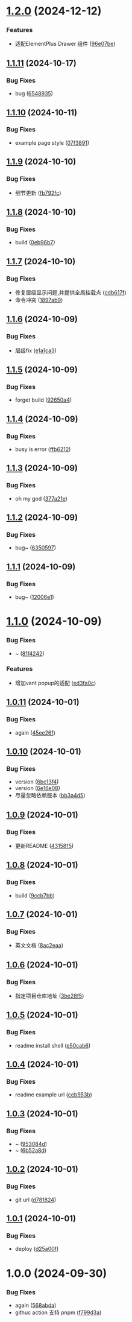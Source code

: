 # [1.2.0](https://github.com/pandavips/Vue3-Command-Dialog/compare/v1.1.11...v1.2.0) (2024-12-12)


### Features

* 适配ElementPlus Drawer 组件 ([96e07be](https://github.com/pandavips/Vue3-Command-Dialog/commit/96e07be996ccf6b8ee32d191de58f8d5dee33c85))

## [1.1.11](https://github.com/pandavips/Vue3-Command-Dialog/compare/v1.1.10...v1.1.11) (2024-10-17)


### Bug Fixes

* bug ([6548935](https://github.com/pandavips/Vue3-Command-Dialog/commit/6548935749cc530a6209b5149f3b6e37cf6cce6d))

## [1.1.10](https://github.com/pandavips/Vue3-Command-Dialog/compare/v1.1.9...v1.1.10) (2024-10-11)


### Bug Fixes

* example page style ([07f3891](https://github.com/pandavips/Vue3-Command-Dialog/commit/07f3891fa8fb3850c7b252150eea6b809e250a9c))

## [1.1.9](https://github.com/pandavips/Vue3-Command-Dialog/compare/v1.1.8...v1.1.9) (2024-10-10)


### Bug Fixes

* 细节更新 ([fb792fc](https://github.com/pandavips/Vue3-Command-Dialog/commit/fb792fcb8ee7f11d17d284d9e8534572d3553242))

## [1.1.8](https://github.com/pandavips/Vue3-Command-Dialog/compare/v1.1.7...v1.1.8) (2024-10-10)


### Bug Fixes

* build ([0eb96b7](https://github.com/pandavips/Vue3-Command-Dialog/commit/0eb96b7e406562157cab272b03dbb28d90c70947))

## [1.1.7](https://github.com/pandavips/Vue3-Command-Dialog/compare/v1.1.6...v1.1.7) (2024-10-10)


### Bug Fixes

* 修复层级显示问题,并提供全局挂载点 ([cdb617f](https://github.com/pandavips/Vue3-Command-Dialog/commit/cdb617fc873f1e6c9de1c8ac46afa7a00146193d))
* 命令冲突 ([1897ab9](https://github.com/pandavips/Vue3-Command-Dialog/commit/1897ab98527932d12da2f4fec815ef5dfb0db5bd))

## [1.1.6](https://github.com/pandavips/Vue3-Command-Dialog/compare/v1.1.5...v1.1.6) (2024-10-09)


### Bug Fixes

* 层级fix ([e1a1ca3](https://github.com/pandavips/Vue3-Command-Dialog/commit/e1a1ca38752e50371687d075e54d2918a544259f))

## [1.1.5](https://github.com/pandavips/Vue3-Command-Dialog/compare/v1.1.4...v1.1.5) (2024-10-09)


### Bug Fixes

* forget build ([92650a4](https://github.com/pandavips/Vue3-Command-Dialog/commit/92650a49e0e9ff9db80fa857fdb69bece26e565a))

## [1.1.4](https://github.com/pandavips/Vue3-Command-Dialog/compare/v1.1.3...v1.1.4) (2024-10-09)


### Bug Fixes

* busy is error ([ffb6212](https://github.com/pandavips/Vue3-Command-Dialog/commit/ffb621255f514593cbdc70993a1ac1942e1d179a))

## [1.1.3](https://github.com/pandavips/Vue3-Command-Dialog/compare/v1.1.2...v1.1.3) (2024-10-09)


### Bug Fixes

* oh my  god ([377a21e](https://github.com/pandavips/Vue3-Command-Dialog/commit/377a21eae9df4f7f6cfb8ebe76424318e6d4556c))

## [1.1.2](https://github.com/pandavips/Vue3-Command-Dialog/compare/v1.1.1...v1.1.2) (2024-10-09)


### Bug Fixes

* bug~ ([6350597](https://github.com/pandavips/Vue3-Command-Dialog/commit/6350597e2e523a86a44ef4bbf45152882e8fa595))

## [1.1.1](https://github.com/pandavips/Vue3-Command-Dialog/compare/v1.1.0...v1.1.1) (2024-10-09)


### Bug Fixes

* bug~ ([12006e1](https://github.com/pandavips/Vue3-Command-Dialog/commit/12006e12de6e37f6f64ebfb403d0cd564af6db26))

# [1.1.0](https://github.com/pandavips/Vue3-Command-Dialog/compare/v1.0.11...v1.1.0) (2024-10-09)


### Bug Fixes

* ~ ([81f4242](https://github.com/pandavips/Vue3-Command-Dialog/commit/81f4242487a61215ab8a719537f86a4d3715b3a7))


### Features

* 增加vant popup的适配 ([ed3fa0c](https://github.com/pandavips/Vue3-Command-Dialog/commit/ed3fa0c2848b07c5d058b2b910408fdce90cd624))

## [1.0.11](https://github.com/pandavips/Vue3-Command-Dialog/compare/v1.0.10...v1.0.11) (2024-10-01)


### Bug Fixes

* again ([45ee26f](https://github.com/pandavips/Vue3-Command-Dialog/commit/45ee26faa9e69dbe55aafb7ada0331e28cb2a7dc))

## [1.0.10](https://github.com/pandavips/Vue3-Command-Dialog/compare/v1.0.9...v1.0.10) (2024-10-01)


### Bug Fixes

* version ([6bc13f4](https://github.com/pandavips/Vue3-Command-Dialog/commit/6bc13f4401723cd8d015647c321422920fd0c577))
* version ([6e16e08](https://github.com/pandavips/Vue3-Command-Dialog/commit/6e16e081bfe972bf938730018355a7a7d9638373))
* 尽量忽略依赖版本 ([bb3a4d5](https://github.com/pandavips/Vue3-Command-Dialog/commit/bb3a4d58b07e90b6daae5f6a3efc7eacba65e730))

## [1.0.9](https://github.com/pandavips/Vue3-Command-Dialog/compare/v1.0.8...v1.0.9) (2024-10-01)


### Bug Fixes

* 更新README ([4315815](https://github.com/pandavips/Vue3-Command-Dialog/commit/43158151d0e26a2f71d76322df3fc33dcba4b896))

## [1.0.8](https://github.com/pandavips/Vue3-Command-Dialog/compare/v1.0.7...v1.0.8) (2024-10-01)


### Bug Fixes

* build ([9ccb7bb](https://github.com/pandavips/Vue3-Command-Dialog/commit/9ccb7bb8f2cb6bdf0365a06f2487813edd6b0691))

## [1.0.7](https://github.com/pandavips/Vue3-Command-Dialog/compare/v1.0.6...v1.0.7) (2024-10-01)


### Bug Fixes

* 英文文档 ([8ac2eaa](https://github.com/pandavips/Vue3-Command-Dialog/commit/8ac2eaa3a35b4c586afd5f170f73a24ab256be2b))

## [1.0.6](https://github.com/pandavips/Vue3-Command-Dialog/compare/v1.0.5...v1.0.6) (2024-10-01)


### Bug Fixes

* 指定项目仓库地址 ([3be28f5](https://github.com/pandavips/Vue3-Command-Dialog/commit/3be28f5bbe2f02c9e92e718023aeb197d8343231))

## [1.0.5](https://github.com/pandavips/Vue3-Command-Dialog/compare/v1.0.4...v1.0.5) (2024-10-01)


### Bug Fixes

* readme install shell ([e50cab6](https://github.com/pandavips/Vue3-Command-Dialog/commit/e50cab6e5c8022fd0cc9864bd27be51bb4ecf295))

## [1.0.4](https://github.com/pandavips/Vue3-Command-Dialog/compare/v1.0.3...v1.0.4) (2024-10-01)


### Bug Fixes

* readme example url ([ceb953b](https://github.com/pandavips/Vue3-Command-Dialog/commit/ceb953b6d8fe4182438254f4a65eb70f6bc56044))

## [1.0.3](https://github.com/pandavips/Vue3-Command-Dialog/compare/v1.0.2...v1.0.3) (2024-10-01)


### Bug Fixes

* ~ ([953084d](https://github.com/pandavips/Vue3-Command-Dialog/commit/953084de9019696fb300388b71e7aecc22c7500a))
* ~ ([6b52a8d](https://github.com/pandavips/Vue3-Command-Dialog/commit/6b52a8d3d85a3f21afa125923aeef92e20e93be2))

## [1.0.2](https://github.com/pandavips/Vue3-Command-Dialog/compare/v1.0.1...v1.0.2) (2024-10-01)


### Bug Fixes

* git url ([d781824](https://github.com/pandavips/Vue3-Command-Dialog/commit/d781824144e0c9ab7b846845c18ecb9d34b02970))

## [1.0.1](https://github.com/pandavips/Vue3-Command-Dialog/compare/v1.0.0...v1.0.1) (2024-10-01)


### Bug Fixes

* deploy ([d25a00f](https://github.com/pandavips/Vue3-Command-Dialog/commit/d25a00fc29b04f82f59fb4c43962fc8b01338523))

# 1.0.0 (2024-09-30)


### Bug Fixes

* again ([568abda](https://github.com/pandavips/Vue3-Command-Dialog/commit/568abda18b9bc76276e4253260d17acefde0ab7e))
* githuc action 支持 pnpm ([f799d3a](https://github.com/pandavips/Vue3-Command-Dialog/commit/f799d3a660bfd9f879ce9516d97f5b63359e22b1))
